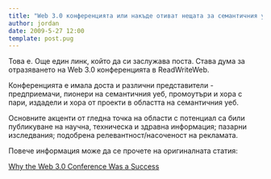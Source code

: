 ```yaml
---
title: "Web 3.0 конференцията или накъде отиват нещата за семантичния уеб"
author: jordan
date: 2009-5-27 12:00
template: post.pug
---
```


Това е. Още един линк, който да си заслужава поста. Става дума за
отразяването на Web 3.0 конференцията в ReadWriteWeb.

Конференцията е имала доста и различни представители - предприемачи,
пионери на семантичния уеб, промоутъри и хора с пари, издадели и хора от
проекти в областта на семантичния уеб.

Основните акценти от гледна точка на области с потенциал са били
публикуване на научна, техническа и здравна информация; пазарни
изследвания; подобрена релевантност/насоченост на рекламата.

Повече информация може да се прочете на оригиналната статия:

[Why the Web 3.0 Conference Was a
Success](http://www.readwriteweb.com/archives/why_web_30_conference_was_a_success.php "ReadWriteWeb: Why the Web 3.0 Conference Was a Success")
